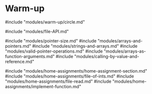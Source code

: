 # Warm-up
#include "modules/warm-up/circle.md"

#include "modules/file-API.md"

#include "modules/pointer-size.md"
#include "modules/arrays-and-pointers.md"
#include "modules/strings-and-arrays.md"
#include "modules/valid-pointer-operations.md"
#include "modules/arrays-as-function-arguments.md"
#include "modules/calling-by-value-and-reference.md"

#include "modules/home-assignments/home-assignment-section.md"
#include "modules/home-assignments/file-of-ints.md"
#include "modules/home-assignments/file-read.md"
#include "modules/home-assignments/implement-function.md"
